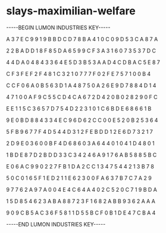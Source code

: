 # slays-maximilian-welfare

-----BEGIN LUMON INDUSTRIES KEY-----

A 3 7 E C 9 9 1 9 B B D C D 7 8 B A 4 1 0 C 0 9 D 5 3 C A 8 7 A

2 2 B A D D 1 8 F 8 5 D A 6 5 9 9 C F 3 A 3 1 6 0 7 3 5 3 7 D C

4 4 D A 0 4 8 4 3 3 6 4 E 5 D 3 B 5 3 A A D 4 C D B A C 5 E 8 7

C F 3 F E F 2 F 4 8 1 C 3 2 1 0 7 7 7 F 0 2 F E 7 5 7 1 0 0 B 4

C C F 0 6 A 0 B 5 6 3 D 1 A 4 8 7 5 0 A 2 6 E 9 D 7 8 8 4 D 1 4

4 7 1 0 0 A F 9 C 5 5 C D 4 C A 6 7 2 D 4 2 0 B 0 2 8 2 9 0 F C

E E 1 1 5 C 3 6 5 7 D 7 5 4 D 2 2 3 1 0 1 C 6 B D E 6 8 6 6 1 B

9 E 0 B D 8 8 4 3 3 4 E C 9 6 D 6 2 C C 0 0 E 5 2 0 B 2 5 3 6 4

5 F B 9 6 7 7 F 4 D 5 4 4 D 3 1 2 F E B D D 1 2 E 6 D 7 3 2 1 7

2 D 9 E 0 3 6 0 0 B F 4 D 6 8 6 0 3 A 6 4 4 0 1 0 4 1 D 4 8 0 1

1 B D E 8 7 D 2 B D D 3 3 C 3 4 2 4 6 A 9 1 7 6 A B 5 8 8 5 B C

E 0 6 A C 9 9 0 2 2 7 F B 1 D A 2 C C 1 3 4 7 5 4 4 2 1 3 B 7 8

5 0 C 0 1 6 5 F 1 E D 2 1 1 E 6 2 3 0 0 F A 6 3 7 B 7 C 7 A 2 9

9 7 7 6 2 A 9 7 A 0 0 4 E 4 C 6 4 A 4 0 2 C 5 2 0 C 7 1 9 B D A

1 5 D 8 5 4 6 2 3 A B A 8 8 7 2 3 F 1 6 8 2 A B B 9 3 6 2 A A A

9 0 9 C B 5 A C 3 6 F 5 8 1 1 D 5 5 B C F 0 B 1 D E 4 7 C B A 4

-----END LUMON INDUSTRIES KEY-----
